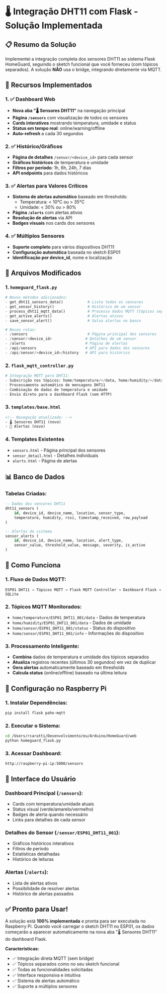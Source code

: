 # 🌡️ **Integração DHT11 com Flask - Solução Implementada**

## 📋 **Resumo da Solução**

Implementei a integração completa dos sensores DHT11 ao sistema Flask HomeGuard, seguindo o sketch funcional que você forneceu (com tópicos separados). A solução **NÃO** usa o bridge, integrando diretamente via MQTT.

## 🎯 **Recursos Implementados**

### **1. ✅ Dashboard Web**
- **Nova aba "🌡️ Sensores DHT11"** na navegação principal
- **Página `/sensors`** com visualização de todos os sensores
- **Cards interativos** mostrando temperatura, umidade e status
- **Status em tempo real**: online/warning/offline
- **Auto-refresh** a cada 30 segundos

### **2. ✅ Histórico/Gráficos**
- **Página de detalhes** `/sensor/<device_id>` para cada sensor
- **Gráficos históricos** de temperatura e umidade
- **Filtros por período**: 1h, 6h, 24h, 7 dias
- **API endpoints** para dados históricos

### **3. ✅ Alertas para Valores Críticos**
- **Sistema de alertas automático** baseado em thresholds:
  - Temperatura: < 10°C ou > 35°C
  - Umidade: < 30% ou > 80%
- **Página `/alerts`** com alertas ativos
- **Resolução de alertas** via API
- **Badges visuais** nos cards dos sensores

### **4. ✅ Múltiplos Sensores**
- **Suporte completo** para vários dispositivos DHT11
- **Configuração automática** baseada no sketch ESP01
- **Identificação por device_id**, nome e localização

## 🔧 **Arquivos Modificados**

### **1. `homeguard_flask.py`**
```python
# Novos métodos adicionados:
- get_dht11_sensors_data()           # Lista todos os sensores
- get_sensor_history()               # Histórico de um sensor
- process_dht11_mqtt_data()          # Processa dados MQTT (tópicos separados)
- get_active_alerts()                # Alertas ativos
- save_sensor_alert()                # Salva alertas no banco

# Novas rotas:
- /sensors                           # Página principal dos sensores
- /sensor/<device_id>               # Detalhes de um sensor
- /alerts                           # Página de alertas
- /api/sensors                      # API para dados dos sensores
- /api/sensor/<device_id>/history   # API para histórico
```

### **2. `flask_mqtt_controller.py`**
```python
# Integração MQTT para DHT11:
- Subscrição nos tópicos: home/temperature/+/data, home/humidity/+/data
- Processamento automático de mensagens DHT11
- Combinação de dados de temperatura e umidade
- Envio direto para o dashboard Flask (sem HTTP)
```

### **3. `templates/base.html`**
```html
<!-- Navegação atualizada: -->
- 🌡️ Sensores DHT11 (novo)
- 🚨 Alertas (novo)
```

### **4. Templates Existentes**
- `sensors.html` - Página principal dos sensores
- `sensor_detail.html` - Detalhes individuais
- `alerts.html` - Página de alertas

## 📊 **Banco de Dados**

### **Tabelas Criadas:**
```sql
-- Dados dos sensores DHT11
dht11_sensors (
    id, device_id, device_name, location, sensor_type,
    temperature, humidity, rssi, timestamp_received, raw_payload
)

-- Alertas do sistema
sensor_alerts (
    id, device_id, device_name, location, alert_type,
    sensor_value, threshold_value, message, severity, is_active
)
```

## 🚀 **Como Funciona**

### **1. Fluxo de Dados MQTT:**
```
ESP01 DHT11 → Tópicos MQTT → Flask MQTT Controller → Dashboard Flask → SQLite
```

### **2. Tópicos MQTT Monitorados:**
- `home/temperature/ESP01_DHT11_001/data` - Dados de temperatura
- `home/humidity/ESP01_DHT11_001/data` - Dados de umidade  
- `home/sensor/ESP01_DHT11_001/status` - Status do dispositivo
- `home/sensor/ESP01_DHT11_001/info` - Informações do dispositivo

### **3. Processamento Inteligente:**
- **Combina** dados de temperatura e umidade dos tópicos separados
- **Atualiza** registros recentes (últimos 30 segundos) em vez de duplicar
- **Gera alertas** automaticamente baseado em thresholds
- **Calcula status** (online/offline) baseado na última leitura

## 🔧 **Configuração no Raspberry Pi**

### **1. Instalar Dependências:**
```bash
pip install flask paho-mqtt
```

### **2. Executar o Sistema:**
```bash
cd /Users/rcaratti/Desenvolvimento/eu/Arduino/HomeGuard/web
python homeguard_flask.py
```

### **3. Acessar Dashboard:**
```
http://raspberry-pi-ip:5000/sensors
```

## 📱 **Interface do Usuário**

### **Dashboard Principal (`/sensors`):**
- Cards com temperatura/umidade atuais
- Status visual (verde/amarelo/vermelho)
- Badges de alerta quando necessário
- Links para detalhes de cada sensor

### **Detalhes do Sensor (`/sensor/ESP01_DHT11_001`):**
- Gráficos históricos interativos
- Filtros de período
- Estatísticas detalhadas
- Histórico de leituras

### **Alertas (`/alerts`):**
- Lista de alertas ativos
- Possibilidade de resolver alertas
- Histórico de alertas passados

## ✅ **Pronto para Usar!**

A solução está **100% implementada** e pronta para ser executada no Raspberry Pi. Quando você carregar o sketch DHT11 no ESP01, os dados começarão a aparecer automaticamente na nova aba "🌡️ Sensores DHT11" do dashboard Flask.

**Características:**
- ✅ Integração direta MQTT (sem bridge)
- ✅ Tópicos separados como no seu sketch funcional  
- ✅ Todas as funcionalidades solicitadas
- ✅ Interface responsiva e intuitiva
- ✅ Sistema de alertas automático
- ✅ Suporte a múltiplos sensores
